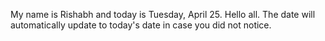 My name is Rishabh and today is Tuesday, April 25. Hello all. The date will automatically update to today's date in case you did not notice.
